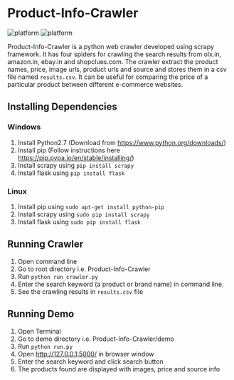 # Product-Info-Crawler

![platform](https://img.shields.io/badge/python-2.7-blue.svg)
![platform](https://img.shields.io/badge/license-MIT%20License-blue.svg)

Product-Info-Crawler is a python web crawler developed using scrapy framework. It has four spiders for crawling the search results from olx.in, amazon.in, ebay.in and shopclues.com. The crawler extract the product names, price, image urls, product urls and source and stores them in a csv file named `results.csv`. It can be useful for comparing the price of a particular product between different e-commerce websites.

## Installing Dependencies

### Windows
1. Install Python2.7 (Download from https://www.python.org/downloads/)
2. Install pip (Follow instructions here https://pip.pypa.io/en/stable/installing/)
3. Install scrapy using `pip install scrapy`
4. Install flask using `pip install flask`

### Linux
1. Install pip using `sudo apt-get install python-pip`
3. Install scrapy using `sudo pip install scrapy`
4. Install flask using `sudo pip install flask`


## Running Crawler
1. Open command line
2. Go to root directory i.e. Product-Info-Crawler
3. Run `python run_crawler.py`
4. Enter the search keyword (a product or brand name) in command line.
5. See the crawling results in `results.csv` file

## Running Demo
1. Open Terminal
2. Go to demo directory i.e. Product-Info-Crawler/demo
3. Run `python run.py`
4. Open http://127.0.0.1:5000/ in browser window
5. Enter the search keyword and click search button
6. The products found are displayed with images, price and source info

 
